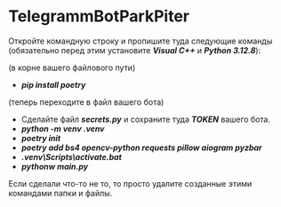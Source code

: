 # TelegrammBotParkPiter

Откройте командную строку и пропишите туда следующие команды (обязательно перед этим установите ***Visual C++*** и ***Python 3.12.8***):


(в корне вашего файлового пути)
- ***pip install poetry***

(теперь переходите в файл вашего бота)
- Сделайте файл ***secrets.py*** и сохраните туда ***TOKEN*** вашего бота.
- ***python -m venv .venv***
- ***poetry init***
- ***poetry add bs4 opencv-python requests pillow aiogram pyzbar***
- ***.venv\Scripts\activate.bat***
- ***pythonw main.py***

Если сделали что-то не то, то просто удалите созданные этими командами папки и файлы.
